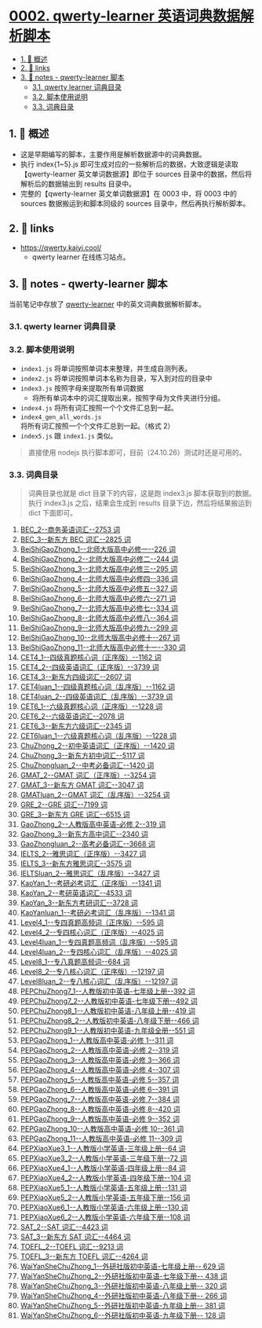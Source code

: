 # [0002. qwerty-learner 英语词典数据解析脚本](https://github.com/tnotesjs/TNotes.en-notes/tree/main/notes/0002.%20qwerty-learner%20%E8%8B%B1%E8%AF%AD%E8%AF%8D%E5%85%B8%E6%95%B0%E6%8D%AE%E8%A7%A3%E6%9E%90%E8%84%9A%E6%9C%AC)

<!-- region:toc -->

- [1. 📝 概述](#1--概述)
- [2. 🔗 links](#2--links)
- [3. 📒 notes - qwerty-learner 脚本](#3--notes---qwerty-learner-脚本)
  - [3.1. qwerty learner 词典目录](#31-qwerty-learner-词典目录)
  - [3.2. 脚本使用说明](#32-脚本使用说明)
  - [3.3. 词典目录](#33-词典目录)

<!-- endregion:toc -->

## 1. 📝 概述

- 这是早期编写的脚本，主要作用是解析数据源中的词典数据。
- 执行 index{1~5}.js 即可生成对应的一些解析后的数据，大致逻辑是读取【qwerty-learner 英文单词数据源】即位于 sources 目录中的数据，然后将解析后的数据输出到 results 目录中。
- 完整的【qwerty-learner 英文单词数据源】在 0003 中，将 0003 中的 sources 数据搬运到和脚本同级的 sources 目录中，然后再执行解析脚本。

<!--
- ⏰ todos
  - 不同脚本之间有很多冗余的代码，后续如果有需求的话，可以找时间处理一下这些脚本。
 -->

## 2. 🔗 links

- https://qwerty.kaiyi.cool/
  - qwerty learner 在线练习站点。

## 3. 📒 notes - qwerty-learner 脚本

当前笔记中存放了 [qwerty-learner](https://qwerty.kaiyi.cool/) 中的英文词典数据解析脚本。

### 3.1. qwerty learner 词典目录

<!-- ![Alt text](image.png) -->

### 3.2. 脚本使用说明

- `index1.js` 将单词按照单词本来整理，并生成自测列表。
- `index2.js` 将单词按照单词本名称为目录，写入到对应的目录中
- `index3.js` 按照字母来提取所有单词数据
  <!-- - ![2.zip](2.zip.png) -->
  - 将所有单词本中的词汇提取出来，按照字母为文件夹进行分组。
- `index4.js` 将所有词汇按照一个个文件汇总到一起。
- `index4_gen_all_words.js` 将所有词汇按照一个个文件汇总到一起。（格式 2）
- `index5.js` 跟 `index1.js` 类似。

> 直接使用 nodejs 执行脚本即可，目前（24.10.26）测试时还是可用的。

### 3.3. 词典目录

> 词典目录也就是 dict 目录下的内容，这是跑 index3.js 脚本获取到的数据。执行 index3.js 之后，结果会生成到 results 目录下边，然后将结果搬运到 dict 下面即可。

1. [BEC_2--商务英语词汇--2753 词](./dict/BEC_2/BEC_2.md)
2. [BEC_3--新东方 BEC 词汇--2825 词](./dict/BEC_3/BEC_3.md)
3. [BeiShiGaoZhong_1--北师大版高中必修一--226 词](./dict/BeiShiGaoZhong_1/BeiShiGaoZhong_1.md)
4. [BeiShiGaoZhong_2--北师大版高中必修二--244 词](./dict/BeiShiGaoZhong_2/BeiShiGaoZhong_2.md)
5. [BeiShiGaoZhong_3--北师大版高中必修三--295 词](./dict/BeiShiGaoZhong_3/BeiShiGaoZhong_3.md)
6. [BeiShiGaoZhong_4--北师大版高中必修四--336 词](./dict/BeiShiGaoZhong_4/BeiShiGaoZhong_4.md)
7. [BeiShiGaoZhong_5--北师大版高中必修五--327 词](./dict/BeiShiGaoZhong_5/BeiShiGaoZhong_5.md)
8. [BeiShiGaoZhong_6--北师大版高中必修六--271 词](./dict/BeiShiGaoZhong_6/BeiShiGaoZhong_6.md)
9. [BeiShiGaoZhong_7--北师大版高中必修七--334 词](./dict/BeiShiGaoZhong_7/BeiShiGaoZhong_7.md)
10. [BeiShiGaoZhong_8--北师大版高中必修八--364 词](./dict/BeiShiGaoZhong_8/BeiShiGaoZhong_8.md)
11. [BeiShiGaoZhong_9--北师大版高中必修九--299 词](./dict/BeiShiGaoZhong_9/BeiShiGaoZhong_9.md)
12. [BeiShiGaoZhong_10--北师大版高中必修十--267 词](./dict/BeiShiGaoZhong_10/BeiShiGaoZhong_10.md)
13. [BeiShiGaoZhong_11--北师大版高中必修十一--330 词](./dict/BeiShiGaoZhong_11/BeiShiGaoZhong_11.md)
14. [CET4_1--四级真题核心词（正序版）--1162 词](./dict/CET4_1/CET4_1.md)
15. [CET4_2--四级英语词汇（正序版）--3739 词](./dict/CET4_2/CET4_2.md)
16. [CET4_3--新东方四级词汇--2607 词](./dict/CET4_3/CET4_3.md)
17. [CET4luan_1--四级真题核心词（乱序版）--1162 词](./dict/CET4luan_1/CET4luan_1.md)
18. [CET4luan_2--四级英语词汇（乱序版）--3739 词](./dict/CET4luan_2/CET4luan_2.md)
19. [CET6_1--六级真题核心词（正序版）--1228 词](./dict/CET6_1/CET6_1.md)
20. [CET6_2--六级英语词汇--2078 词](./dict/CET6_2/CET6_2.md)
21. [CET6_3--新东方六级词汇--2345 词](./dict/CET6_3/CET6_3.md)
22. [CET6luan_1--六级真题核心词（乱序版）--1228 词](./dict/CET6luan_1/CET6luan_1.md)
23. [ChuZhong_2--初中英语词汇（正序版）--1420 词](./dict/ChuZhong_2/ChuZhong_2.md)
24. [ChuZhong_3--新东方初中词汇--5117 词](./dict/ChuZhong_3/ChuZhong_3.md)
25. [ChuZhongluan_2--中考必备词汇--1420 词](./dict/ChuZhongluan_2/ChuZhongluan_2.md)
26. [GMAT_2--GMAT 词汇（正序版）--3254 词](./dict/GMAT_2/GMAT_2.md)
27. [GMAT_3--新东方 GMAT 词汇--3047 词](./dict/GMAT_3/GMAT_3.md)
28. [GMATluan_2--GMAT 词汇（乱序版）--3254 词](./dict/GMATluan_2/GMATluan_2.md)
29. [GRE_2--GRE 词汇--7199 词](./dict/GRE_2/GRE_2.md)
30. [GRE_3--新东方 GRE 词汇--6515 词](./dict/GRE_3/GRE_3.md)
31. [GaoZhong_2--人教版高中英语-必修 2--319 词](./dict/GaoZhong_2/GaoZhong_2.md)
32. [GaoZhong_3--新东方高中词汇--2340 词](./dict/GaoZhong_3/GaoZhong_3.md)
33. [GaoZhongluan_2--高考必备词汇--3668 词](./dict/GaoZhongluan_2/GaoZhongluan_2.md)
34. [IELTS_2--雅思词汇（正序版）--3427 词](./dict/IELTS_2/IELTS_2.md)
35. [IELTS_3--新东方雅思词汇--3575 词](./dict/IELTS_3/IELTS_3.md)
36. [IELTSluan_2--雅思词汇（乱序版）--3427 词](./dict/IELTSluan_2/IELTSluan_2.md)
37. [KaoYan_1--考研必考词汇（正序版）--1341 词](./dict/KaoYan_1/KaoYan_1.md)
38. [KaoYan_2--考研英语词汇--4533 词](./dict/KaoYan_2/KaoYan_2.md)
39. [KaoYan_3--新东方考研词汇--3728 词](./dict/KaoYan_3/KaoYan_3.md)
40. [KaoYanluan_1--考研必考词汇（乱序版）--1341 词](./dict/KaoYanluan_1/KaoYanluan_1.md)
41. [Level4_1--专四真题高频词（正序版）--595 词](./dict/Level4_1/Level4_1.md)
42. [Level4_2--专四核心词汇（正序版）--4025 词](./dict/Level4_2/Level4_2.md)
43. [Level4luan_1--专四真题高频词（乱序版）--595 词](./dict/Level4luan_1/Level4luan_1.md)
44. [Level4luan_2--专四核心词汇（乱序版）--4025 词](./dict/Level4luan_2/Level4luan_2.md)
45. [Level8_1--专八真题高频词--684 词](./dict/Level8_1/Level8_1.md)
46. [Level8_2--专八核心词汇（正序版）--12197 词](./dict/Level8_2/Level8_2.md)
47. [Level8luan_2--专八核心词汇（乱序版）--12197 词](./dict/Level8luan_2/Level8luan_2.md)
48. [PEPChuZhong7_1--人教版初中英语-七年级上册--392 词](./dict/PEPChuZhong7_1/PEPChuZhong7_1.md)
49. [PEPChuZhong7_2--人教版初中英语-七年级下册--492 词](./dict/PEPChuZhong7_2/PEPChuZhong7_2.md)
50. [PEPChuZhong8_1--人教版初中英语-八年级上册--419 词](./dict/PEPChuZhong8_1/PEPChuZhong8_1.md)
51. [PEPChuZhong8_2--人教版初中英语-八年级下册--466 词](./dict/PEPChuZhong8_2/PEPChuZhong8_2.md)
52. [PEPChuZhong9_1--人教版初中英语-九年级全册--551 词](./dict/PEPChuZhong9_1/PEPChuZhong9_1.md)
53. [PEPGaoZhong_1--人教版高中英语-必修 1--311 词](./dict/PEPGaoZhong_1/PEPGaoZhong_1.md)
54. [PEPGaoZhong_2--人教版高中英语-必修 2--319 词](./dict/PEPGaoZhong_2/PEPGaoZhong_2.md)
55. [PEPGaoZhong_3--人教版高中英语-必修 3--366 词](./dict/PEPGaoZhong_3/PEPGaoZhong_3.md)
56. [PEPGaoZhong_4--人教版高中英语-必修 4--307 词](./dict/PEPGaoZhong_4/PEPGaoZhong_4.md)
57. [PEPGaoZhong_5--人教版高中英语-必修 5--357 词](./dict/PEPGaoZhong_5/PEPGaoZhong_5.md)
58. [PEPGaoZhong_6--人教版高中英语-必修 6--391 词](./dict/PEPGaoZhong_6/PEPGaoZhong_6.md)
59. [PEPGaoZhong_7--人教版高中英语-必修 7--384 词](./dict/PEPGaoZhong_7/PEPGaoZhong_7.md)
60. [PEPGaoZhong_8--人教版高中英语-必修 8--420 词](./dict/PEPGaoZhong_8/PEPGaoZhong_8.md)
61. [PEPGaoZhong_9--人教版高中英语-必修 9--352 词](./dict/PEPGaoZhong_9/PEPGaoZhong_9.md)
62. [PEPGaoZhong_10--人教版高中英语-必修 10--361 词](./dict/PEPGaoZhong_10/PEPGaoZhong_10.md)
63. [PEPGaoZhong_11--人教版高中英语-必修 11--309 词](./dict/PEPGaoZhong_11/PEPGaoZhong_11.md)
64. [PEPXiaoXue3_1--人教版小学英语-三年级上册--64 词](./dict/PEPXiaoXue3_1/PEPXiaoXue3_1.md)
65. [PEPXiaoXue3_2--人教版小学英语-三年级下册--72 词](./dict/PEPXiaoXue3_2/PEPXiaoXue3_2.md)
66. [PEPXiaoXue4_1--人教版小学英语-四年级上册--84 词](./dict/PEPXiaoXue4_1/PEPXiaoXue4_1.md)
67. [PEPXiaoXue4_2--人教版小学英语-四年级下册--104 词](./dict/PEPXiaoXue4_2/PEPXiaoXue4_2.md)
68. [PEPXiaoXue5_1--人教版小学英语-五年级上册--131 词](./dict/PEPXiaoXue5_1/PEPXiaoXue5_1.md)
69. [PEPXiaoXue5_2--人教版小学英语-五年级下册--156 词](./dict/PEPXiaoXue5_2/PEPXiaoXue5_2.md)
70. [PEPXiaoXue6_1--人教版小学英语-六年级上册--130 词](./dict/PEPXiaoXue6_1/PEPXiaoXue6_1.md)
71. [PEPXiaoXue6_2--人教版小学英语-六年级下册--108 词](./dict/PEPXiaoXue6_2/PEPXiaoXue6_2.md)
72. [SAT_2--SAT 词汇--4423 词](./dict/SAT_2/SAT_2.md)
73. [SAT_3--新东方 SAT 词汇--4464 词](./dict/SAT_3/SAT_3.md)
74. [TOEFL_2--TOEFL 词汇--9213 词](./dict/TOEFL_2/TOEFL_2.md)
75. [TOEFL_3--新东方 TOEFL 词汇--4264 词](./dict/TOEFL_3/TOEFL_3.md)
76. [WaiYanSheChuZhong_1--外研社版初中英语-七年级上册-- 629 词](./dict/WaiYanSheChuZhong_1/WaiYanSheChuZhong_1.md)
77. [WaiYanSheChuZhong_2--外研社版初中英语-七年级下册-- 438 词](./dict/WaiYanSheChuZhong_2/WaiYanSheChuZhong_2.md)
78. [WaiYanSheChuZhong_3--外研社版初中英语-八年级上册-- 320 词](./dict/WaiYanSheChuZhong_3/WaiYanSheChuZhong_3.md)
79. [WaiYanSheChuZhong_4--外研社版初中英语-八年级下册-- 266 词](./dict/WaiYanSheChuZhong_4/WaiYanSheChuZhong_4.md)
80. [WaiYanSheChuZhong_5--外研社版初中英语-九年级上册-- 381 词](./dict/WaiYanSheChuZhong_5/WaiYanSheChuZhong_5.md)
81. [WaiYanSheChuZhong_6--外研社版初中英语-九年级下册-- 128 词](./dict/WaiYanSheChuZhong_6/WaiYanSheChuZhong_6.md)
